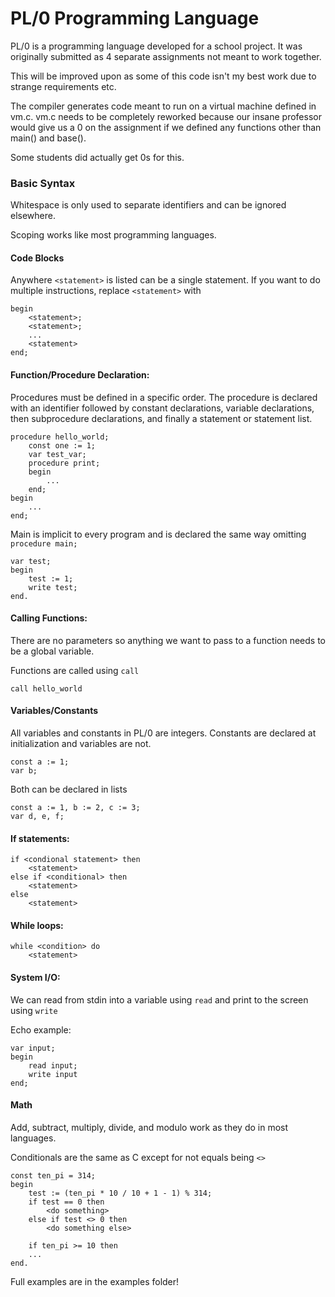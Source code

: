 # PL/0 Programming Language

PL/0 is a programming language developed for a school project.
It was originally submitted as 4 separate assignments 
not meant to work together.

This will be improved upon as some of this code isn't my best work due to strange requirements etc.

The compiler generates code meant to run on a virtual machine 
defined in vm.c. vm.c needs to be completely reworked because our
insane professor would give us a 0 on the assignment if we defined
any functions other than main() and base(). 

Some students did actually get 0s for this.

### Basic Syntax
Whitespace is only used to separate identifiers and can be ignored
elsewhere.

Scoping works like most programming languages.

#### Code Blocks
Anywhere ```<statement>``` is listed can be a single statement.
If you want to do multiple instructions, replace ```<statement>```
with
```
begin
    <statement>;
    <statement>;
    ...
    <statement>
end;
```
#### Function/Procedure Declaration:
Procedures must be defined in a specific order. The procedure is declared with an identifier followed by constant declarations, variable declarations, then subprocedure declarations, and finally a statement or statement list.
```
procedure hello_world;
    const one := 1;
    var test_var;
    procedure print;
    begin
        ...
    end;
begin
    ...
end;
```

Main is implicit to every program and is declared the same way omitting ```procedure main;```
```
var test;
begin
    test := 1;
    write test;
end.
```
#### Calling Functions:
There are no parameters so anything we want to pass to a function needs to be a global variable.

Functions are called using ```call```
```
call hello_world
```

#### Variables/Constants
All variables and constants in PL/0 are integers. Constants are declared at initialization and variables are not.
```
const a := 1;
var b;
```
Both can be declared in lists
```
const a := 1, b := 2, c := 3;
var d, e, f;
```
#### If statements:
```
if <condional statement> then
    <statement>
else if <conditional> then
    <statement>
else
    <statement>
```
#### While loops:
```
while <condition> do
    <statement>
```
#### System I/O:
We can read from stdin into a variable using ```read``` and print to the screen using ```write```

Echo example:
```
var input;
begin
    read input;
    write input
end;
```

#### Math
Add, subtract, multiply, divide, and modulo work as they do in most languages.

Conditionals are the same as C except for not equals being ```<>```
```
const ten_pi = 314;
begin
    test := (ten_pi * 10 / 10 + 1 - 1) % 314;
    if test == 0 then
        <do something>
    else if test <> 0 then
        <do something else>
    
    if ten_pi >= 10 then
    ... 
end.
```

Full examples are in the examples folder!